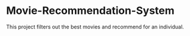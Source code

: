 # Movie-Recommendation-System
This project filters out the best movies and recommend for an individual.
